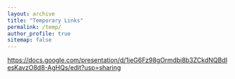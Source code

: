 ```yaml
---
layout: archive
title: "Temporary Links"
permalink: /temp/
author_profile: true
sitemap: false
---
```


https://docs.google.com/presentation/d/1jeG6Fz98gOrmdbi8b3ZCkdNQBdIesKavzO8d8-AgHQs/edit?usp=sharing
